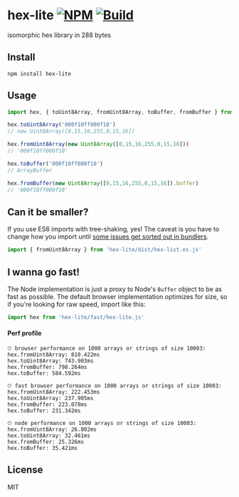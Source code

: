 # hex-lite [![NPM](https://img.shields.io/npm/v/hex-lite.svg)](https://npmjs.com/package/hex-lite) [![Build](https://travis-ci.org/kevlened/hex-lite.svg?branch=master)](https://travis-ci.org/kevlened/hex-lite)
isomorphic hex library in 288 bytes

## Install

`npm install hex-lite`

## Usage

```javascript
import hex, { toUint8Array, fromUint8Array, toBuffer, fromBuffer } from 'hex-lite'

hex.toUint8Array('000f10ff000f10')
// new Uint8Array([0,15,16,255,0,15,16])

hex.fromUint8Array(new Uint8Array([0,15,16,255,0,15,16]))
// '000f10ff000f10'

hex.toBuffer('000f10ff000f10')
// ArrayBuffer

hex.fromBuffer(new Uint8Array([0,15,16,255,0,15,16]).buffer)
// '000f10ff000f10'
```

## Can it be smaller?

If you use ES6 imports with tree-shaking, yes! The caveat is you have to change how you import until [some issues get sorted out in bundlers](https://github.com/stereobooster/package.json/issues/2).

```javascript
import { fromUint8Array } from 'hex-lite/dist/hex-list.es.js'
```

## I wanna go fast!

The Node implementation is just a proxy to Node's `Buffer` object to be as fast as possible. The default browser implementation optimizes for size, so if you're looking for raw speed, import like this:

```javascript
import hex from 'hex-lite/fast/hex-lite.js'
```

#### Perf profile

```
⏱ browser performance on 1000 arrays or strings of size 10003:
hex.fromUint8Array: 810.422ms
hex.toUint8Array: 743.903ms
hex.fromBuffer: 798.264ms
hex.toBuffer: 584.592ms

⏱ fast browser performance on 1000 arrays or strings of size 10003:
hex.fromUint8Array: 222.453ms
hex.toUint8Array: 237.905ms
hex.fromBuffer: 223.078ms
hex.toBuffer: 231.342ms

⏱ node performance on 1000 arrays or strings of size 10003:
hex.fromUint8Array: 26.802ms
hex.toUint8Array: 32.461ms
hex.fromBuffer: 25.326ms
hex.toBuffer: 35.421ms
```

## License

MIT
